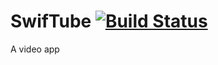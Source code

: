 # SwifTube [![Build Status](https://app.bitrise.io/app/ab19ad206bf554f2/status.svg?token=k06LPJ_QBR9n7UeKRaaXuw&branch=main)](https://app.bitrise.io/app/ab19ad206bf554f2)

A video app
